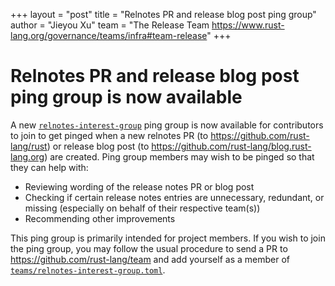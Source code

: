 +++
layout = "post"
title = "Relnotes PR and release blog post ping group"
author = "Jieyou Xu"
team = "The Release Team <https://www.rust-lang.org/governance/teams/infra#team-release>"
+++

# Relnotes PR and release blog post ping group is now available

A new [`relnotes-interest-group`][relnotes-ping-group] ping group is now available for contributors to join to get pinged when a new relnotes PR (to <https://github.com/rust-lang/rust>) or release blog post (to <https://github.com/rust-lang/blog.rust-lang.org>) are created. Ping group members may wish to be pinged so that they can help with:

- Reviewing wording of the release notes PR or blog post
- Checking if certain release notes entries are unnecessary, redundant, or missing (especially on behalf of their respective team(s))
- Recommending other improvements

This ping group is primarily intended for project members. If you wish to join the ping group, you may follow the usual procedure to send a PR to <https://github.com/rust-lang/team> and add yourself as a member of [`teams/relnotes-interest-group.toml`](https://github.com/rust-lang/team/blob/master/teams/relnotes-interest-group.toml).

[relnotes-ping-group]: https://github.com/rust-lang/team/pull/1613
